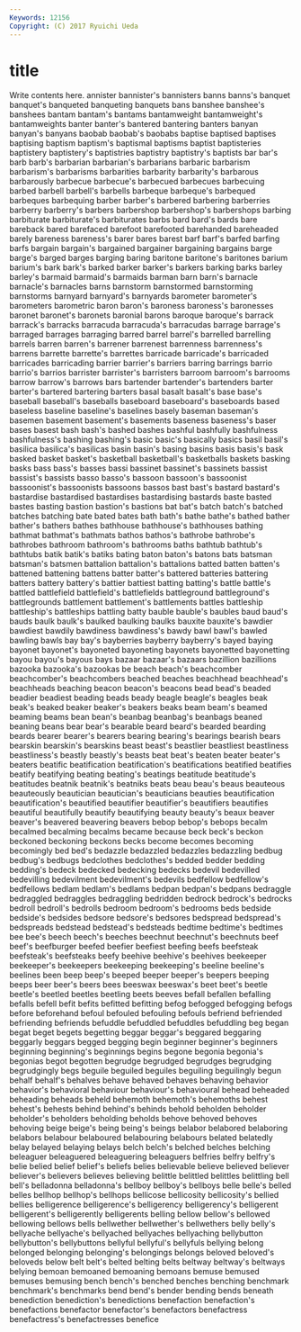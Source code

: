 ```yaml
---
Keywords: 12156 
Copyright: (C) 2017 Ryuichi Ueda
---
```


# title

Write contents here.
annister bannister's bannisters
banns banns's banquet banquet's banqueted banqueting banquets bans banshee banshee's
banshees bantam bantam's bantams bantamweight bantamweight's bantamweights banter banter's bantered
bantering banters banyan banyan's banyans baobab baobab's baobabs baptise baptised
baptises baptising baptism baptism's baptismal baptisms baptist baptisteries baptistery baptistery's
baptistries baptistry baptistry's baptists bar bar's barb barb's barbarian barbarian's
barbarians barbaric barbarism barbarism's barbarisms barbarities barbarity barbarity's barbarous barbarously
barbecue barbecue's barbecued barbecues barbecuing barbed barbell barbell's barbells barbeque
barbeque's barbequed barbeques barbequing barber barber's barbered barbering barberries barberry
barberry's barbers barbershop barbershop's barbershops barbing barbiturate barbiturate's barbiturates barbs
bard bard's bards bare bareback bared barefaced barefoot barefooted barehanded
bareheaded barely bareness bareness's barer bares barest barf barf's barfed
barfing barfs bargain bargain's bargained bargainer bargaining bargains barge barge's
barged barges barging baring baritone baritone's baritones barium barium's bark
bark's barked barker barker's barkers barking barks barley barley's barmaid
barmaid's barmaids barman barn barn's barnacle barnacle's barnacles barns barnstorm
barnstormed barnstorming barnstorms barnyard barnyard's barnyards barometer barometer's barometers barometric
baron baron's baroness baroness's baronesses baronet baronet's baronets baronial barons
baroque baroque's barrack barrack's barracks barracuda barracuda's barracudas barrage barrage's
barraged barrages barraging barred barrel barrel's barrelled barrelling barrels barren
barren's barrener barrenest barrenness barrenness's barrens barrette barrette's barrettes barricade
barricade's barricaded barricades barricading barrier barrier's barriers barring barrings barrio
barrio's barrios barrister barrister's barristers barroom barroom's barrooms barrow barrow's
barrows bars bartender bartender's bartenders barter barter's bartered bartering barters
basal basalt basalt's base base's baseball baseball's baseballs baseboard baseboard's
baseboards based baseless baseline baseline's baselines basely baseman baseman's basemen
basement basement's basements baseness baseness's baser bases basest bash bash's
bashed bashes bashful bashfully bashfulness bashfulness's bashing bashing's basic basic's
basically basics basil basil's basilica basilica's basilicas basin basin's basing
basins basis basis's bask basked basket basket's basketball basketball's basketballs
baskets basking basks bass bass's basses bassi bassinet bassinet's bassinets
bassist bassist's bassists basso basso's bassoon bassoon's bassoonist bassoonist's bassoonists
bassoons bassos bast bast's bastard bastard's bastardise bastardised bastardises bastardising
bastards baste basted bastes basting bastion bastion's bastions bat bat's
batch batch's batched batches batching bate bated bates bath bath's
bathe bathe's bathed bather bather's bathers bathes bathhouse bathhouse's bathhouses
bathing bathmat bathmat's bathmats bathos bathos's bathrobe bathrobe's bathrobes bathroom
bathroom's bathrooms baths bathtub bathtub's bathtubs batik batik's batiks bating
baton baton's batons bats batsman batsman's batsmen battalion battalion's battalions
batted batten batten's battened battening battens batter batter's battered batteries
battering batters battery battery's battier battiest batting batting's battle battle's
battled battlefield battlefield's battlefields battleground battleground's battlegrounds battlement battlement's battlements
battles battleship battleship's battleships battling batty bauble bauble's baubles baud
baud's bauds baulk baulk's baulked baulking baulks bauxite bauxite's bawdier
bawdiest bawdily bawdiness bawdiness's bawdy bawl bawl's bawled bawling bawls
bay bay's bayberries bayberry bayberry's bayed baying bayonet bayonet's bayoneted
bayoneting bayonets bayonetted bayonetting bayou bayou's bayous bays bazaar bazaar's
bazaars bazillion bazillions bazooka bazooka's bazookas be beach beach's beachcomber
beachcomber's beachcombers beached beaches beachhead beachhead's beachheads beaching beacon beacon's
beacons bead bead's beaded beadier beadiest beading beads beady beagle
beagle's beagles beak beak's beaked beaker beaker's beakers beaks beam
beam's beamed beaming beams bean bean's beanbag beanbag's beanbags beaned
beaning beans bear bear's bearable beard beard's bearded bearding beards
bearer bearer's bearers bearing bearing's bearings bearish bears bearskin bearskin's
bearskins beast beast's beastlier beastliest beastliness beastliness's beastly beastly's beasts
beat beat's beaten beater beater's beaters beatific beatification beatification's beatifications
beatified beatifies beatify beatifying beating beating's beatings beatitude beatitude's beatitudes
beatnik beatnik's beatniks beats beau beau's beaus beauteous beauteously beautician
beautician's beauticians beauties beautification beautification's beautified beautifier beautifier's beautifiers beautifies
beautiful beautifully beautify beautifying beauty beauty's beaux beaver beaver's beavered
beavering beavers bebop bebop's bebops becalm becalmed becalming becalms became
because beck beck's beckon beckoned beckoning beckons becks become becomes
becoming becomingly bed bed's bedazzle bedazzled bedazzles bedazzling bedbug bedbug's
bedbugs bedclothes bedclothes's bedded bedder bedding bedding's bedeck bedecked bedecking
bedecks bedevil bedevilled bedevilling bedevilment bedevilment's bedevils bedfellow bedfellow's bedfellows
bedlam bedlam's bedlams bedpan bedpan's bedpans bedraggle bedraggled bedraggles bedraggling
bedridden bedrock bedrock's bedrocks bedroll bedroll's bedrolls bedroom bedroom's bedrooms
beds bedside bedside's bedsides bedsore bedsore's bedsores bedspread bedspread's bedspreads
bedstead bedstead's bedsteads bedtime bedtime's bedtimes bee bee's beech beech's
beeches beechnut beechnut's beechnuts beef beef's beefburger beefed beefier beefiest
beefing beefs beefsteak beefsteak's beefsteaks beefy beehive beehive's beehives beekeeper
beekeeper's beekeepers beekeeping beekeeping's beeline beeline's beelines been beep beep's
beeped beeper beeper's beepers beeping beeps beer beer's beers bees
beeswax beeswax's beet beet's beetle beetle's beetled beetles beetling beets
beeves befall befallen befalling befalls befell befit befits befitted befitting
befog befogged befogging befogs before beforehand befoul befouled befouling befouls
befriend befriended befriending befriends befuddle befuddled befuddles befuddling beg began
begat beget begets begetting beggar beggar's beggared beggaring beggarly beggars
begged begging begin beginner beginner's beginners beginning beginning's beginnings begins
begone begonia begonia's begonias begot begotten begrudge begrudged begrudges begrudging
begrudgingly begs beguile beguiled beguiles beguiling beguilingly begun behalf behalf's
behalves behave behaved behaves behaving behavior behavior's behavioral behaviour behaviour's
behavioural behead beheaded beheading beheads beheld behemoth behemoth's behemoths behest
behest's behests behind behind's behinds behold beholden beholder beholder's beholders
beholding beholds behove behoved behoves behoving beige beige's being being's
beings belabor belabored belaboring belabors belabour belaboured belabouring belabours belated
belatedly belay belayed belaying belays belch belch's belched belches belching
beleaguer beleaguered beleaguering beleaguers belfries belfry belfry's belie belied belief
belief's beliefs belies believable believe believed believer believer's believers believes
believing belittle belittled belittles belittling bell bell's belladonna belladonna's bellboy
bellboy's bellboys belle belle's belled belles bellhop bellhop's bellhops bellicose
bellicosity bellicosity's bellied bellies belligerence belligerence's belligerency belligerency's belligerent belligerent's
belligerently belligerents belling bellow bellow's bellowed bellowing bellows bells bellwether
bellwether's bellwethers belly belly's bellyache bellyache's bellyached bellyaches bellyaching bellybutton
bellybutton's bellybuttons bellyful bellyful's bellyfuls bellying belong belonged belonging belonging's
belongings belongs beloved beloved's beloveds below belt belt's belted belting
belts beltway beltway's beltways belying bemoan bemoaned bemoaning bemoans bemuse
bemused bemuses bemusing bench bench's benched benches benching benchmark benchmark's
benchmarks bend bend's bender bending bends beneath benediction benediction's benedictions
benefaction benefaction's benefactions benefactor benefactor's benefactors benefactress benefactress's benefactresses benefice
